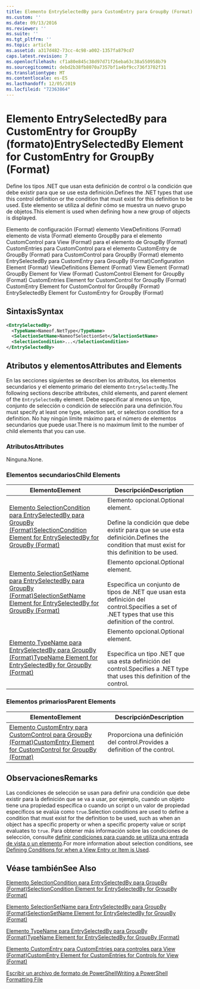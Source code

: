 ```yaml
---
title: Elemento EntrySelectedBy para CustomEntry para GroupBy (Format) | Microsoft Docs
ms.custom: ''
ms.date: 09/13/2016
ms.reviewer: ''
ms.suite: ''
ms.tgt_pltfrm: ''
ms.topic: article
ms.assetid: a317d482-73cc-4c98-a002-1357fa879cd7
caps.latest.revision: 7
ms.openlocfilehash: cf1a80e845c38d97d71f26eba63c38a550958b79
ms.sourcegitcommit: debd2b38fb8070a7357bf1a4bf9cc736f3702f31
ms.translationtype: MT
ms.contentlocale: es-ES
ms.lasthandoff: 12/05/2019
ms.locfileid: "72363864"
---
```

# <a name="entryselectedby-element-for-customentry-for-groupby-format"></a><span data-ttu-id="4ad04-102">Elemento EntrySelectedBy para CustomEntry for GroupBy (formato)</span><span class="sxs-lookup"><span data-stu-id="4ad04-102">EntrySelectedBy Element for CustomEntry for GroupBy (Format)</span></span>

<span data-ttu-id="4ad04-103">Define los tipos .NET que usan esta definición de control o la condición que debe existir para que se use esta definición.</span><span class="sxs-lookup"><span data-stu-id="4ad04-103">Defines the .NET types that use this control definition or the condition that must exist for this definition to be used.</span></span> <span data-ttu-id="4ad04-104">Este elemento se utiliza al definir cómo se muestra un nuevo grupo de objetos.</span><span class="sxs-lookup"><span data-stu-id="4ad04-104">This element is used when defining how a new group of objects is displayed.</span></span>

<span data-ttu-id="4ad04-105">Elemento de configuración (Format) elemento ViewDefinitions (Format) elemento de vista (Format) elemento GroupBy para el elemento CustomControl para View (Format) para el elemento de GroupBy (Format) CustomEntries para CustomControl para el elemento CustomEntry de GroupBy (Format) para CustomControl para GroupBy (Format) elemento EntrySelectedBy para CustomEntry para GroupBy (Format)</span><span class="sxs-lookup"><span data-stu-id="4ad04-105">Configuration Element (Format) ViewDefinitions Element (Format) View Element (Format) GroupBy Element for View (Format) CustomControl Element for GroupBy (Format) CustomEntries Element for CustomControl for GroupBy (Format) CustomEntry Element for CustomControl for GroupBy (Format) EntrySelectedBy Element for CustomEntry for GroupBy (Format)</span></span>

## <a name="syntax"></a><span data-ttu-id="4ad04-106">Sintaxis</span><span class="sxs-lookup"><span data-stu-id="4ad04-106">Syntax</span></span>

```xml
<EntrySelectedBy>
  <TypeName>Nameof.NetType</TypeName>
  <SelectionSetName>NameofSelectionSet</SelectionSetName>
  <SelectionCondition>...</SelectionCondition>
</EntrySelectedBy>
```

## <a name="attributes-and-elements"></a><span data-ttu-id="4ad04-107">Atributos y elementos</span><span class="sxs-lookup"><span data-stu-id="4ad04-107">Attributes and Elements</span></span>

<span data-ttu-id="4ad04-108">En las secciones siguientes se describen los atributos, los elementos secundarios y el elemento primario del elemento `EntrySelectedBy`.</span><span class="sxs-lookup"><span data-stu-id="4ad04-108">The following sections describe attributes, child elements, and parent element of the `EntrySelectedBy` element.</span></span> <span data-ttu-id="4ad04-109">Debe especificar al menos un tipo, conjunto de selección o condición de selección para una definición.</span><span class="sxs-lookup"><span data-stu-id="4ad04-109">You must specify at least one type, selection set, or selection condition for a definition.</span></span> <span data-ttu-id="4ad04-110">No hay ningún límite máximo para el número de elementos secundarios que puede usar.</span><span class="sxs-lookup"><span data-stu-id="4ad04-110">There is no maximum limit to the number of child elements that you can use.</span></span>

### <a name="attributes"></a><span data-ttu-id="4ad04-111">Atributos</span><span class="sxs-lookup"><span data-stu-id="4ad04-111">Attributes</span></span>

<span data-ttu-id="4ad04-112">Ninguna.</span><span class="sxs-lookup"><span data-stu-id="4ad04-112">None.</span></span>

### <a name="child-elements"></a><span data-ttu-id="4ad04-113">Elementos secundarios</span><span class="sxs-lookup"><span data-stu-id="4ad04-113">Child Elements</span></span>

|<span data-ttu-id="4ad04-114">Elemento</span><span class="sxs-lookup"><span data-stu-id="4ad04-114">Element</span></span>|<span data-ttu-id="4ad04-115">Descripción</span><span class="sxs-lookup"><span data-stu-id="4ad04-115">Description</span></span>|
|-------------|-----------------|
|[<span data-ttu-id="4ad04-116">Elemento SelectionCondition para EntrySelectedBy para GroupBy (Format)</span><span class="sxs-lookup"><span data-stu-id="4ad04-116">SelectionCondition Element for EntrySelectedBy for GroupBy (Format)</span></span>](./selectioncondition-element-for-entryselectedby-for-groupby-format.md)|<span data-ttu-id="4ad04-117">Elemento opcional.</span><span class="sxs-lookup"><span data-stu-id="4ad04-117">Optional element.</span></span><br /><br /> <span data-ttu-id="4ad04-118">Define la condición que debe existir para que se use esta definición.</span><span class="sxs-lookup"><span data-stu-id="4ad04-118">Defines the condition that must exist for this definition to be used.</span></span>|
|[<span data-ttu-id="4ad04-119">Elemento SelectionSetName para EntrySelectedBy para GroupBy (Format)</span><span class="sxs-lookup"><span data-stu-id="4ad04-119">SelectionSetName Element for EntrySelectedBy for GroupBy (Format)</span></span>](./selectionsetname-element-for-entryselectedby-for-groupby-format.md)|<span data-ttu-id="4ad04-120">Elemento opcional.</span><span class="sxs-lookup"><span data-stu-id="4ad04-120">Optional element.</span></span><br /><br /> <span data-ttu-id="4ad04-121">Especifica un conjunto de tipos de .NET que usan esta definición del control.</span><span class="sxs-lookup"><span data-stu-id="4ad04-121">Specifies a set of .NET types that use this definition of the control.</span></span>|
|[<span data-ttu-id="4ad04-122">Elemento TypeName para EntrySelectedBy para GroupBy (Format)</span><span class="sxs-lookup"><span data-stu-id="4ad04-122">TypeName Element for EntrySelectedBy for GroupBy (Format)</span></span>](./typename-element-for-entryselectedby-for-groupby-format.md)|<span data-ttu-id="4ad04-123">Elemento opcional.</span><span class="sxs-lookup"><span data-stu-id="4ad04-123">Optional element.</span></span><br /><br /> <span data-ttu-id="4ad04-124">Especifica un tipo .NET que usa esta definición del control.</span><span class="sxs-lookup"><span data-stu-id="4ad04-124">Specifies a .NET type that uses this definition of the control.</span></span>|

### <a name="parent-elements"></a><span data-ttu-id="4ad04-125">Elementos primarios</span><span class="sxs-lookup"><span data-stu-id="4ad04-125">Parent Elements</span></span>

|<span data-ttu-id="4ad04-126">Elemento</span><span class="sxs-lookup"><span data-stu-id="4ad04-126">Element</span></span>|<span data-ttu-id="4ad04-127">Descripción</span><span class="sxs-lookup"><span data-stu-id="4ad04-127">Description</span></span>|
|-------------|-----------------|
|[<span data-ttu-id="4ad04-128">Elemento CustomEntry para CustomControl para GroupBy (Format)</span><span class="sxs-lookup"><span data-stu-id="4ad04-128">CustomEntry Element for CustomControl for GroupBy (Format)</span></span>](./customentry-element-for-customcontrol-for-groupby-format.md)|<span data-ttu-id="4ad04-129">Proporciona una definición del control.</span><span class="sxs-lookup"><span data-stu-id="4ad04-129">Provides a definition of the control.</span></span>|

## <a name="remarks"></a><span data-ttu-id="4ad04-130">Observaciones</span><span class="sxs-lookup"><span data-stu-id="4ad04-130">Remarks</span></span>

<span data-ttu-id="4ad04-131">Las condiciones de selección se usan para definir una condición que debe existir para la definición que se va a usar, por ejemplo, cuando un objeto tiene una propiedad específica o cuando un script o un valor de propiedad específicos se evalúa como `true`.</span><span class="sxs-lookup"><span data-stu-id="4ad04-131">Selection conditions are used to define a condition that must exist for the definition to be used, such as when an object has a specific property or when a specific property value or script evaluates to `true`.</span></span> <span data-ttu-id="4ad04-132">Para obtener más información sobre las condiciones de selección, consulte [definir condiciones para cuando se utiliza una entrada de vista o un elemento](./defining-conditions-for-displaying-data.md).</span><span class="sxs-lookup"><span data-stu-id="4ad04-132">For more information about selection conditions, see [Defining Conditions for when a View Entry or Item is Used](./defining-conditions-for-displaying-data.md).</span></span>

## <a name="see-also"></a><span data-ttu-id="4ad04-133">Véase también</span><span class="sxs-lookup"><span data-stu-id="4ad04-133">See Also</span></span>

[<span data-ttu-id="4ad04-134">Elemento SelectionCondition para EntrySelectedBy para GroupBy (Format)</span><span class="sxs-lookup"><span data-stu-id="4ad04-134">SelectionCondition Element for EntrySelectedBy for GroupBy (Format)</span></span>](./selectioncondition-element-for-entryselectedby-for-groupby-format.md)

[<span data-ttu-id="4ad04-135">Elemento SelectionSetName para EntrySelectedBy para GroupBy (Format)</span><span class="sxs-lookup"><span data-stu-id="4ad04-135">SelectionSetName Element for EntrySelectedBy for GroupBy (Format)</span></span>](./selectionsetname-element-for-entryselectedby-for-groupby-format.md)

[<span data-ttu-id="4ad04-136">Elemento TypeName para EntrySelectedBy para GroupBy (Format)</span><span class="sxs-lookup"><span data-stu-id="4ad04-136">TypeName Element for EntrySelectedBy for GroupBy (Format)</span></span>](./typename-element-for-entryselectedby-for-groupby-format.md)

[<span data-ttu-id="4ad04-137">Elemento CustomEntry para CustomEntries para controles para View (Format)</span><span class="sxs-lookup"><span data-stu-id="4ad04-137">CustomEntry Element for CustomEntries for Controls for View (Format)</span></span>](./customentry-element-for-customentries-for-controls-for-view-format.md)

[<span data-ttu-id="4ad04-138">Escribir un archivo de formato de PowerShell</span><span class="sxs-lookup"><span data-stu-id="4ad04-138">Writing a PowerShell Formatting File</span></span>](./writing-a-powershell-formatting-file.md)
